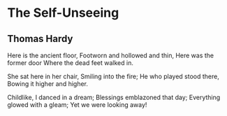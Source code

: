 # The Self-Unseeing
## Thomas Hardy
Here is the ancient floor,
Footworn and hollowed and thin,
Here was the former door
Where the dead feet walked in.

She sat here in her chair,
Smiling into the fire;
He who played stood there,
Bowing it higher and higher.

Childlike, I danced in a dream;
Blessings emblazoned that day;
Everything glowed with a gleam;
Yet we were looking away!